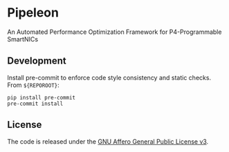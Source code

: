# Pipeleon
An Automated Performance Optimization Framework for P4-Programmable SmartNICs

## Development

Install pre-commit to enforce code style consistency and static checks. From `${REPOROOT}`:
```
pip install pre-commit
pre-commit install
```

## License
The code is released under the [GNU Affero General Public License v3](https://www.gnu.org/licenses/agpl-3.0.html).
